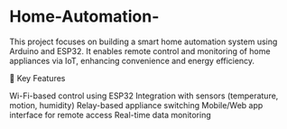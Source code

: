 # Home-Automation-

This project focuses on building a smart home automation system using Arduino and ESP32. It enables remote control and monitoring of home appliances via IoT, enhancing convenience and energy efficiency.

🔹 Key Features

Wi-Fi-based control using ESP32
Integration with sensors (temperature, motion, humidity)
Relay-based appliance switching
Mobile/Web app interface for remote access
Real-time data monitoring
